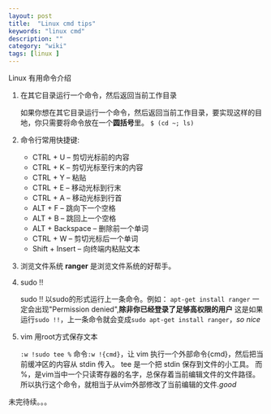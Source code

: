 ```yaml
---
layout: post
title:  "Linux cmd tips"
keywords: "linux cmd"
description: ""
category: "wiki" 
tags: [linux ]
---
```


Linux 有用命令介绍 

<!-- more -->

1. 在其它目录运行一个命令，然后返回当前工作目录

	如果你想在其它目录运行一个命令，然后返回当前工作目录，要实现这样的目地，你只需要将命令放在一个**圆括号**里。
	`$ (cd ~; ls)`

2. 命令行常用快捷键:
	* CTRL  + U					– 剪切光标前的内容
	* CTRL  + K 				– 剪切光标至行末的内容
	* CTRL  + Y 				– 粘贴
	* CTRL  + E 				– 移动光标到行末
	* CTRL  + A 				– 移动光标到行首
	* ALT   + F 				– 跳向下一个空格
	* ALT   + B 				– 跳回上一个空格
	* ALT   + Backspace			– 删除前一个单词
	* CTRL  + W					– 剪切光标后一个单词
	* Shift + Insert			– 向终端内粘贴文本

3. 浏览文件系统
	**ranger** 是浏览文件系统的好帮手。

4. sudo !!

	sudo !! 以sudo的形式运行上一条命令。例如：
	`apt-get install ranger` 一定会出现"Permission denied",**除非你已经登录了足够高权限的用户**
	这是如果运行`sudo !!`，上一条命令就会变成`sudo apt-get install ranger`，*so nice*
5. vim 用root方式保存文本

	`:w !sudo tee %`
	命令`:w !{cmd}`，让 vim 执行一个外部命令{cmd}，然后把当前缓冲区的内容从 stdin 传入。
	tee 是一个把 stdin 保存到文件的小工具。
	而 %，是vim当中一个只读寄存器的名字，总保存着当前编辑文件的文件路径。
	所以执行这个命令，就相当于从vim外部修改了当前编辑的文件.*good*


 未完待续。。。
 

